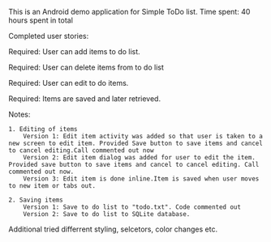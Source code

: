 This is an Android demo application for Simple ToDo list.
Time spent: 40 hours spent in total

Completed user stories:

Required: User can add items to do list.

Required: User can delete items from to do list

Required: User can edit to do items.

Required: Items are saved and later retrieved.

Notes:

	1. Editing of items
		Version 1: Edit item activity was added so that user is taken to a new screen to edit item. Provided Save button to save items and cancel to cancel editing.Call commented out now
		Version 2: Edit item dialog was added for user to edit the item. Provided save button to save items and cancel to cancel editing. Call commented out now. 
		Version 3: Edit item is done inline.Item is saved when user moves to new item or tabs out.
	
	2. Saving items
		Version 1: Save to do list to "todo.txt". Code commented out
		Version 2: Save to do list to SQLite database.

Additional tried differrent styling, selcetors, color changes etc. 
